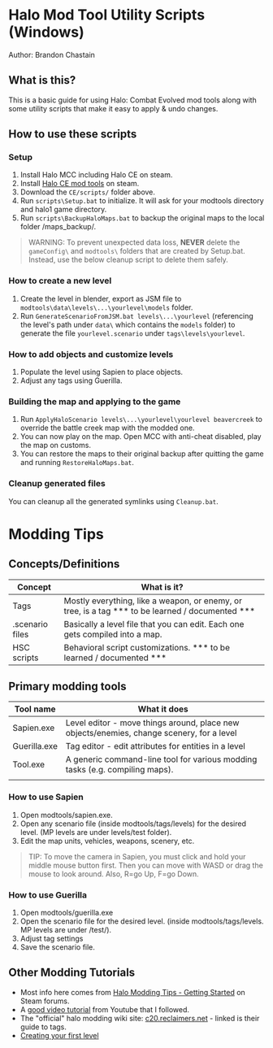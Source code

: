 # Halo Mod Tool Utility Scripts (Windows)
Author: Brandon Chastain


## What is this?
This is a basic guide for using Halo: Combat Evolved mod tools along with some utility scripts that make it easy to apply & undo changes.


## How to use these scripts

### Setup
1. Install Halo MCC including Halo CE on steam.
2. Install [Halo CE mod tools](https://steamcommunity.com/games/976730/announcements/detail/3007823106801144959) on steam.
3. Download the `CE/scripts/` folder above.
2. Run `scripts\Setup.bat` to initialize. It will ask for your modtools directory and halo1 game directory.
3. Run `scripts\BackupHaloMaps.bat` to backup the original maps to the local folder /maps_backup/.

> WARNING: To prevent unexpected data loss, __NEVER__ delete the `gameConfig\` and `modtools\` folders that are created by Setup.bat. Instead, use the below cleanup script to delete them safely.

### How to create a new level
1. Create the level in blender, export as JSM file to `modtools\data\levels\...\yourlevel\models` folder.
2. Run `GenerateScenarioFromJSM.bat levels\...\yourlevel` (referencing the level's path under `data\` which contains the `models` folder) to generate the file `yourlevel.scenario` under `tags\levels\yourlevel`.

### How to add objects and customize levels
1. Populate the level using Sapien to place objects.
2. Adjust any tags using Guerilla.

### Building the map and applying to the game
1. Run `ApplyHaloScenario levels\...\yourlevel\yourlevel beavercreek` to override the battle creek map with the modded one.
2. You can now play on the map. Open MCC with anti-cheat disabled, play the map on customs.
3. You can restore the maps to their original backup after quitting the game and running `RestoreHaloMaps.bat`.

### Cleanup generated files
You can cleanup all the generated symlinks using `Cleanup.bat`.

# Modding Tips

## Concepts/Definitions
| Concept | What is it? |
|---|---|
| Tags | Mostly everything, like a weapon, or enemy, or tree, is a tag *** to be learned / documented *** |
| .scenario files | Basically a level file that you can edit. Each one gets compiled into a map. |
| HSC scripts | Behavioral script customizations. *** to be learned / documented *** |


## Primary modding tools

| Tool name | What it does |
|---|---|
| Sapien.exe | Level editor - move things around, place new objects/enemies, change scenery, for a level |
| Guerilla.exe | Tag editor - edit attributes for entities in a level |
| Tool.exe | A generic command-line tool for various modding tasks (e.g. compiling maps). |
|             |

### How to use Sapien
1. Open modtools/sapien.exe.
2. Open any scenario file (inside modtools/tags/levels) for the desired level. (MP levels are under levels/test folder).
3. Edit the map units, vehicles, weapons, scenery, etc.

> TIP:  To move the camera in Sapien, you must click and hold your middle mouse button first. Then you can move with WASD or drag the mouse to look around. Also, R=go Up, F=go Down.


### How to use Guerilla
1. Open modtools/guerilla.exe
2. Open the scenario file for the desired level. (inside modtools/tags/levels. MP levels are under /test/).
3. Adjust tag settings
4. Save the scenario file.


## Other Modding Tutorials

* Most info here comes from [Halo Modding Tips - Getting Started](https://steamcommunity.com/sharedfiles/filedetails/?id=2673977984) on Steam forums.
* A [good video tutorial](https://www.youtube.com/watch?v=68C5Y9WEPUE) from Youtube that I followed.
* The "official" halo modding wiki site: [c20.reclaimers.net](https://c20.reclaimers.net/h1/tags/) - linked is their guide to tags.
* [Creating your first level](https://c20.reclaimers.net/h1/guides/levels/box-level/)